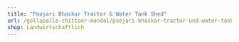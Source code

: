 ```yaml
---
title: "Poojari Bhaskar Tractor & Water Tank Shed"
url: /gollapalle-chittoor-mandal/poojari-bhaskar-tractor-und-water-tank-shed/
shop: Landwirtschaftlich
---
```


